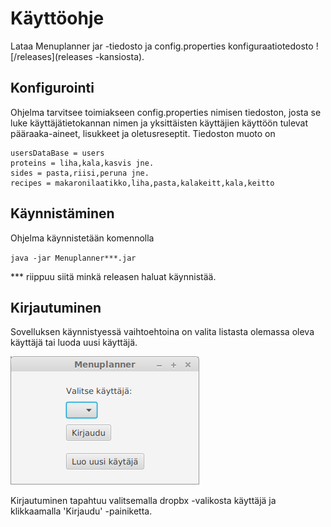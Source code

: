 <h1>Käyttöohje</h1>

Lataa Menuplanner jar -tiedosto ja config.properties konfiguraatiotedosto ![/releases](releases -kansiosta).

<h2>Konfigurointi</h2>

Ohjelma tarvitsee toimiakseen config.properties nimisen tiedoston, josta se luke käyttäjätietokannan nimen ja yksittäisten käyttäjien käyttöön tulevat pääraaka-aineet, lisukkeet ja oletusreseptit. Tiedoston muoto on

```
usersDataBase = users
proteins = liha,kala,kasvis jne.
sides = pasta,riisi,peruna jne.
recipes = makaronilaatikko,liha,pasta,kalakeitt,kala,keitto
```

<h2>Käynnistäminen</h2>

Ohjelma käynnistetään komennolla

<code>java -jar Menuplanner***.jar</code>

*** riippuu siitä minkä releasen haluat käynnistää.

<h2>Kirjautuminen</h2>

Sovelluksen käynnistyessä vaihtoehtoina on valita listasta olemassa oleva käyttäjä tai luoda uusi käyttäjä.

<img src="loginGUI.png">

Kirjautuminen tapahtuu valitsemalla dropbx -valikosta käyttäjä ja klikkaamalla 'Kirjaudu' -painiketta.
